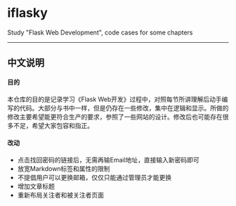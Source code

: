 # iflasky
Study "Flask Web Development", code cases for some chapters
***
## 中文说明
#### 目的
本仓库的目的是记录学习《Flask Web开发》过程中，对照每节所讲理解后动手编写的代码。大部分与书中一样，但是仍存在一些修改，集中在逻辑和显示。所做的修改主要希望能更符合生产的要求，参照了一些网站的设计。修改后也可能存在很多不足，希望大家包容和指正。
#### 改动
* 点击找回密码的链接后，无需再输Email地址，直接输入新密码即可
* 放宽Markdown标签和属性的限制
* 不提倡用户可以更换邮箱，仅仅只能通过管理员才能更换
* 增加文章标题
* 重新布局关注者和被关注者页面
